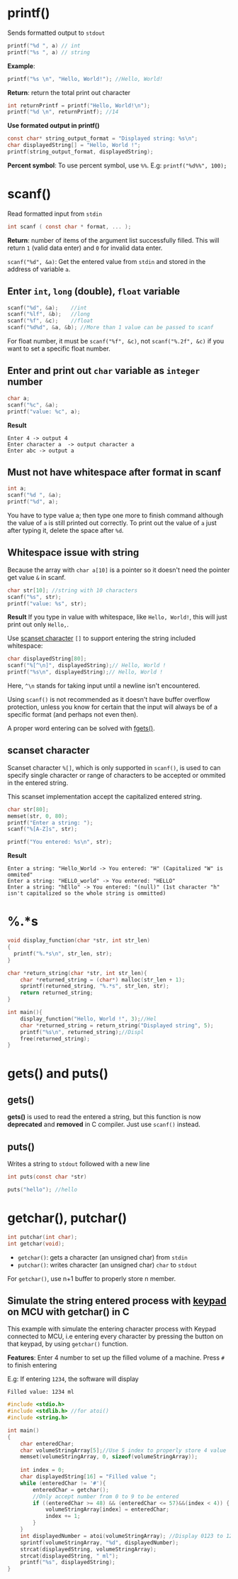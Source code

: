 # printf()

Sends formatted output to ``stdout``

```c
printf("%d ", a) // int
printf("%s ", a) // string
```

**Example**:  
```c
printf("%s \n", "Hello, World!"); //Hello, World!
```

**Return**: return the total print out character

```c
int returnPrintf = printf("Hello, World!\n");
printf("%d \n", returnPrintf); //14
```

**Use formated output in printf()**

```c
const char* string_output_format = "Displayed string: %s\n";
char displayedString[] = "Hello, World !";
printf(string_output_format, displayedString);       
```

**Percent symbol**: To use percent symbol, use ``%%``. E.g: ``printf("%d%%", 100);``

# scanf()

Read formatted input from ``stdin``

```c
int scanf ( const char * format, ... );
```

**Return**: number of items of the argument list successfully filled. This will return ``1`` (valid data enter) and ``0`` for invalid data enter.


``scanf("%d", &a)``: Get the entered value from ``stdin`` and stored in the address of variable ``a``.

## Enter ``int``, ``long`` (double), ``float`` variable

```c
scanf("%d", &a);    //int
scanf("%lf", &b);   //long
scanf("%f", &c);    //float
scanf("%d%d", &a, &b); //More than 1 value can be passed to scanf
```

For float number, it must be ``scanf("%f", &c)``, not ``scanf("%.2f", &c)`` if you want to set a specific float number.

## Enter and print out ``char`` variable as ``integer`` number

```c
char a;
scanf("%c", &a);
printf("value: %c", a);
```

**Result**
```
Enter 4 -> output 4
Enter character a  -> output character a
Enter abc -> output a
```
## Must not have whitespace after format in scanf

```c
int a;
scanf("%d ", &a);
printf("%d", a);
```

You have to type value a; then type one more to finish command although the value of ``a`` is still printed out correctly. To print out the value of ``a`` just after typing it, delete the space after ``%d``.

## Whitespace issue with string

Because the array with ``char a[10]`` is a pointer so it doesn't need the pointer get value ``&`` in scanf.

```c
char str[10]; //string with 10 characters
scanf("%s", str);
printf("value: %s", str);
```

**Result** If you type in value with whitespace, like ``Hello, World!``, this will just print out only ``Hello,``.

Use [scanset character](#) ``[]`` to support entering the string included whitespace:
```c
char displayedString[80];
scanf("%[^\n]", displayedString);// Hello, World !
printf("%s\n", displayedString);// Hello, World !
```
Here,  ``^\n`` stands for taking input until a newline isn't encountered.

Using ``scanf()`` is not recommended as it doesn't have buffer overflow protection, unless you know for certain that the input will always be of a specific format (and perhaps not even then).

A proper word entering can be solved with [fgets()](File%20pointer%20API.md#fgets).
## scanset character

Scanset character ``%[]``, which is only supported in ``scanf()``, is used to can specify single character or range of characters to be accepted or ommited in the entered string.

This scanset implementation accept the capitalized entered string.
```c
char str[80];
memset(str, 0, 80);
printf("Enter a string: ");
scanf("%[A-Z]s", str);

printf("You entered: %s\n", str);  
```
**Result**
```
Enter a string: "Hello_World -> You entered: "H" (Capitalized "W" is ommited"
Enter a string: "HELLO_world" -> You entered: "HELLO"
Enter a string: "hEllo" -> You entered: "(null)" (1st character "h" isn't capitalized so the whole string is ommitted)
```
# %.*s

```c
void display_function(char *str, int str_len)
{
  printf("%.*s\n", str_len, str);
}

char *return_string(char *str, int str_len){
    char *returned_string = (char*) malloc(str_len + 1);
    sprintf(returned_string, "%.*s", str_len, str);
    return returned_string;
}

int main(){
    display_function("Hello, World !", 3);//Hel
    char *returned_string = return_string("Displayed string", 5);
    printf("%s\n", returned_string);//Displ
    free(returned_string);
}
```

# gets() and puts()

## gets()

**gets()** is used to read the entered a string, but this function is now **deprecated** and **removed** in C compiler. Just use ``scanf()`` instead.

## puts()

Writes a string to ``stdout`` followed with a new line

```c
int puts(const char *str)
```

```c
puts("hello"); //hello
```

# getchar(), putchar()

```c
int putchar(int char);
int getchar(void);
```

* ``getchar()``: gets a character (an unsigned char) from ``stdin``
* ``putchar()``: writes character (an unsigned char) ``char`` to ``stdout``

For ``getchar()``, use n+1 buffer to properly store n member.

## Simulate the string entered process with [keypad](https://github.com/TranPhucVinh/AVR-Arduino-framework/tree/master/Sensors%20and%20Modules/GPIO%20modules/Keypad) on MCU with getchar() in C

This example with simulate the entering character process with Keypad connected to MCU, i.e entering every character by pressing the button on that keypad, by using ``getchar()`` function.

**Features**: Enter 4 number to set up the filled volume of a machine. Press ``#`` to finish entering

E.g: If entering ``1234``, the software will display

``Filled value: 1234 ml``

```c
#include <stdio.h> 
#include <stdlib.h> //for atoi()
#include <string.h> 

int main() 
{ 
    char enteredChar;
    char volumeStringArray[5];//Use 5 index to properly store 4 value
    memset(volumeStringArray, 0, sizeof(volumeStringArray));
    
    int index = 0;
    char displayedString[16] = "Filled value ";
    while (enteredChar != '#'){
        enteredChar = getchar();
        //Only accept number from 0 to 9 to be entered
        if ((enteredChar >= 48) && (enteredChar <= 57)&&(index < 4)) {
            volumeStringArray[index] = enteredChar;
            index += 1;
        }    
    }
    int displayedNumber = atoi(volumeStringArray); //Display 0123 to 123
    sprintf(volumeStringArray, "%d", displayedNumber);
    strcat(displayedString, volumeStringArray);
    strcat(displayedString, " ml");
    printf("%s", displayedString);
}
```
